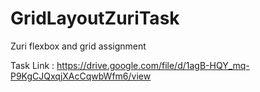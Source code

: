# GridLayoutZuriTask
Zuri flexbox and grid assignment

Task Link : https://drive.google.com/file/d/1agB-HQY_mq-P9KgCJQxqjXAcCqwbWfm6/view
